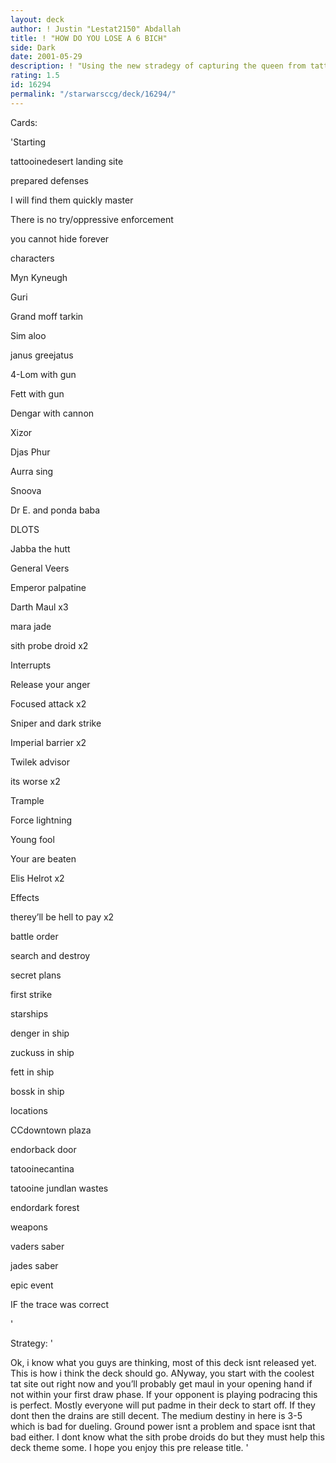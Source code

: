 ```yaml
---
layout: deck
author: ! Justin "Lestat2150" Abdallah
title: ! "HOW DO YOU LOSE A 6 BICH"
side: Dark
date: 2001-05-29
description: ! "Using the new stradegy of capturing the queen from tattooine is what i’m trying to use.  Even though the set doesnt come out for another week i just cant hold it, i think this deck is very powerful."
rating: 1.5
id: 16294
permalink: "/starwarsccg/deck/16294/"
---
```

Cards: 

'Starting

tattooinedesert landing site

prepared defenses

I will find them quickly master

There is no try/oppressive enforcement

you cannot hide forever 


characters

Myn Kyneugh

Guri

Grand moff tarkin

Sim aloo

janus greejatus

4-Lom with gun

Fett with gun

Dengar with cannon

Xizor

Djas Phur

Aurra sing

Snoova

Dr E. and ponda baba

DLOTS

Jabba the hutt

General Veers

Emperor palpatine 

Darth Maul x3

mara jade

sith probe droid x2


Interrupts

Release your anger

Focused attack x2

Sniper and dark strike

Imperial barrier x2

Twilek advisor

its worse x2

Trample 

Force lightning

Young fool

Your are beaten

Elis Helrot x2


Effects

therey’ll be hell to pay x2

battle order

search and destroy

secret plans

first strike


starships

denger in ship

zuckuss in ship

fett in ship

bossk in ship


locations

CCdowntown plaza

endorback door

tatooinecantina

tatooine jundlan wastes

endordark forest


weapons

vaders saber

jades saber


epic event

IF the trace was correct


'

Strategy: '

Ok, i know what you guys are thinking, most of this deck isnt released yet.  This is how i think the deck should go.  ANyway, you start with the coolest tat site out right now and you’ll probably get maul in your opening hand if not within your first draw phase.  If your opponent is playing podracing this is perfect.  Mostly everyone will put padme in their deck to start off.  If they dont then the drains are still decent.  The medium destiny in here is 3-5 which is bad for dueling. Ground power isnt a problem and space isnt that bad either.  I dont know what the sith probe droids do but they must help this deck theme some. I hope you enjoy this pre release title. '

